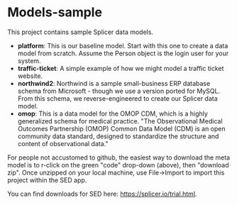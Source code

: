 # Models-sample

This project contains sample Splicer data models.

- **platform**: This is our baseline model.  Start with this one to create a data model from scratch.  Assume the Person object is the login user for your system.  
- **traffic-ticket**: A simple example of how we might model a traffic ticket website.
- **northwind2**: Northwind is a sample small-business ERP database schema from Microsoft - though we use a version ported for MySQL. From this schema, we reverse-engineered to create our Splicer data model.
- **omop**: This is a data model for the OMOP CDM, which is a highly generalized schema for medical practice.  "The Observational Medical Outcomes Partnership (OMOP) Common Data Model (CDM) is an open community data standard, designed to standardize the structure and content of observational data."  

For people not accustomed to github, the easiest way to download the meta model is to r-click on the green "code" drop-down (above), then "download zip".  Once unzipped on your local machine, use File->Import to import this project within the SED app.

You can find downloads for SED here: https://splicer.io/trial.html.
